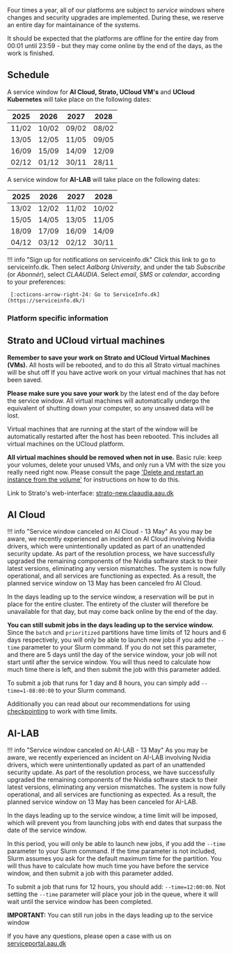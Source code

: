 
<!-- !!! warning "Next Service window: 13th and 15th of May 2025" -->

Four times a year, all of our platforms are subject to *service windows* where changes and security upgrades are implemented.
During these, we reserve an entire day for maintainance of the systems.

It should be expected that the platforms are offline for the entire day from 00:01 until 23:59 - but they may come online by the end of the days, as the work is finished.

## Schedule

A service window for **AI Cloud, Strato, UCloud VM's** and **UCloud Kubernetes** will take place on the following dates:

| 2025  | 2026  | 2027  | 2028  |
| ---   | ---   | ---   | ---   |
| 11/02 | 10/02 | 09/02 | 08/02 |
| 13/05 | 12/05 | 11/05 | 09/05 |
| 16/09 | 15/09 | 14/09 | 12/09 |
| 02/12 | 01/12 | 30/11 | 28/11 |

A service window for **AI-LAB** will take place on the following dates:

| 2025  | 2026  | 2027  | 2028  |
| ---   | ---   | ---   | ---   |
| 13/02 | 12/02 | 11/02 | 10/02 |
| 15/05 | 14/05 | 13/05 | 11/05 |
| 18/09 | 17/09 | 16/09 | 14/09 |
| 04/12 | 03/12 | 02/12 | 30/11 |

!!! info "Sign up for notifications on serviceinfo.dk"
    Click this link to go to serviceinfo.dk. Then select *Aalborg University*,
    and under the tab *Subscribe* (or *Abonnér*), select *CLAAUDIA*.
    Select *email*, *SMS* or *calendar*, according to your preferences:

     [:octicons-arrow-right-24: Go to ServiceInfo.dk](https://serviceinfo.dk/)

### Platform specific information

## Strato and UCloud virtual machines

**Remember to save your work on Strato and UCloud Virtual Machines (VMs).**  All hosts will be rebooted, and to do this all Strato virtual machines will be shut off
If you have active work on your virtual machines that has not been saved. 

**Please make sure you save your work** by the latest end of 
the day before the service window. All virtual machines will automatically undergo the
equivalent of shutting down your computer, so any unsaved data will be
lost.

Virtual machines that are running at the start of the window will be
automatically restarted after the host has been rebooted. This includes
all virtual machines on the UCloud platform.

**All virtual machines should be removed when not in use.** 
Basic rule: keep your volumes, delete your unused VMs, and only run a VM with the size you really need right now.
Please consult the page ['Delete and restart an instance from the volume'](strato/best-practice-guides/delete-and-restart-an-instance-from-the-volume/)
for instructions on how to do this.

Link to Strato's
web-interface: [strato-new.claaudia.aau.dk](https://strato-new.claaudia.aau.dk/)



## AI Cloud

!!! info "Service window canceled on AI Cloud - 13 May"
    As you may be aware, we recently experienced an incident on AI Cloud involving Nvidia drivers, which were unintentionally updated as part of an unattended security update. As part of the resolution process, we have successfully upgraded the remaining components of the Nvidia software stack to their latest versions, eliminating any version mismatches. The system is now fully operational, and all services are functioning as expected. As a result, the planned service window on 13 May has been canceled fro AI Cloud.

In the days leading up to the service window, a reservation will be put in place for the entire cluster. The entirety of the cluster will therefore be unavailable for that day, but may come back online by the end of the day.

**You can still submit jobs in the days leading up to the service window.**
Since the `batch` and `prioritized` partitions have time limits of 12 hours and 6 days respectively, you will only be able to launch new jobs if you add the `--time` parameter to your Slurm command. If you do not set this parameter, and there are 5 days until the day of the service window, your job will not start until after the service window. You will thus need to calculate how much time there is left, and then submit the job with this parameter added. 

To submit a job that runs for 1 day and 8 hours, you can simply add `--time=1-08:00:00` to your Slurm command. 

Additionally you can read about our recommendations for using [checkpointing](ai-lab/additional-guides/requeuing-and-checkpointing/) to work with time limits.


## AI-LAB

!!! info "Service window canceled on AI-LAB - 13 May"
    As you may be aware, we recently experienced an incident on AI-LAB involving Nvidia drivers, which were unintentionally updated as part of an unattended security update. As part of the resolution process, we have successfully upgraded the remaining components of the Nvidia software stack to their latest versions, eliminating any version mismatches. The system is now fully operational, and all services are functioning as expected. As a result, the planned service window on 13 May has been canceled for AI-LAB.

In the days leading up to the service window, a time limit will be imposed, which will prevent you from launching jobs with end dates that surpass the date of the service window. 

In this period, you will only be able to launch new jobs, if you add the `--time` parameter to your Slurm command. If the time parameter is not included, Slurm assumes you ask for the default maximum time for the partition. You will thus have to calculate how much time you have before the service window, and then submit a job with this parameter added. 

To submit a job that runs for 12 hours, you should add: `--time=12:00:00`. Not setting the `--time` parameter will place your job in the queue, where it will wait until the service window has been completed.

**IMPORTANT:** You can still run jobs in the days leading up to the service window

If you have any questions, please open a case with us on [serviceportal.aau.dk](https://serviceportal.aau.dk/serviceportal?id=sc_cat_item&sys_id=a05e2fb4c3434610f0f3041ad001310e)